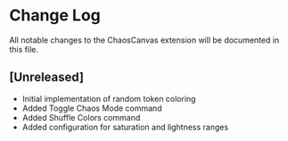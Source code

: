 # Change Log

All notable changes to the ChaosCanvas extension will be documented in this file.


## [Unreleased]

- Initial implementation of random token coloring
- Added Toggle Chaos Mode command
- Added Shuffle Colors command
- Added configuration for saturation and lightness ranges
